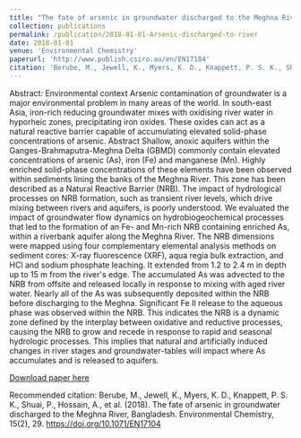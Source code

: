 ```yaml
---
title: "The fate of arsenic in groundwater discharged to the Meghna River, Bangladesh"
collection: publications
permalink: /publication/2018-01-01-Arsenic-discharged-to-river
date: 2018-01-01
venue: 'Environmental Chemistry'
paperurl: 'http://www.publish.csiro.au/en/EN17104'
citation: '﻿Berube, M., Jewell, K., Myers, K. D., Knappett, P. S. K., Shuai, P., Hossain, A., et al. (2018). The fate of arsenic in groundwater discharged to the Meghna River, Bangladesh. Environmental Chemistry, 15(2), 29. https://doi.org/10.1071/EN17104'
---
```

Abstract: ﻿Environmental context Arsenic contamination of groundwater is a major environmental problem in many areas of the world. In south-east Asia, iron-rich reducing groundwater mixes with oxidising river water in hyporheic zones, precipitating iron oxides. These oxides can act as a natural reactive barrier capable of accumulating elevated solid-phase concentrations of arsenic. Abstract Shallow, anoxic aquifers within the Ganges-Brahmaputra-Meghna Delta (GBMD) commonly contain elevated concentrations of arsenic (As), iron (Fe) and manganese (Mn). Highly enriched solid-phase concentrations of these elements have been observed within sediments lining the banks of the Meghna River. This zone has been described as a Natural Reactive Barrier (NRB). The impact of hydrological processes on NRB formation, such as transient river levels, which drive mixing between rivers and aquifers, is poorly understood. We evaluated the impact of groundwater flow dynamics on hydrobiogeochemical processes that led to the formation of an Fe- and Mn-rich NRB containing enriched As, within a riverbank aquifer along the Meghna River. The NRB dimensions were mapped using four complementary elemental analysis methods on sediment cores: X-ray fluorescence (XRF), aqua regia bulk extraction, and HCl and sodium phosphate leaching. It extended from 1.2 to 2.4 m in depth up to 15 m from the river&apos;s edge. The accumulated As was advected to the NRB from offsite and released locally in response to mixing with aged river water. Nearly all of the As was subsequently deposited within the NRB before discharging to the Meghna. Significant Fe II release to the aqueous phase was observed within the NRB. This indicates the NRB is a dynamic zone defined by the interplay between oxidative and reductive processes, causing the NRB to grow and recede in response to rapid and seasonal hydrologic processes. This implies that natural and artificially induced changes in river stages and groundwater-tables will impact where As accumulates and is released to aquifers.

[Download paper here](http://www.publish.csiro.au/en/EN17104)

Recommended citation: ﻿Berube, M., Jewell, K., Myers, K. D., Knappett, P. S. K., Shuai, P., Hossain, A., et al. (2018). The fate of arsenic in groundwater discharged to the Meghna River, Bangladesh. Environmental Chemistry, 15(2), 29. https://doi.org/10.1071/EN17104